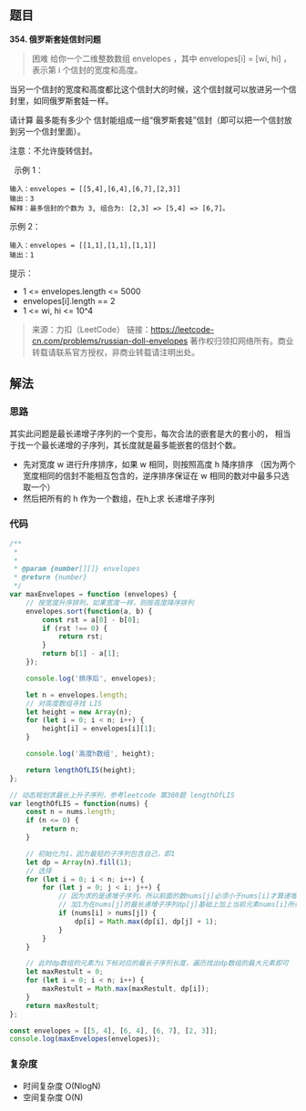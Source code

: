 ## 题目
**354. 俄罗斯套娃信封问题**
>困难
给你一个二维整数数组 envelopes ，其中 envelopes[i] = [wi, hi] ，表示第 i 个信封的宽度和高度。

当另一个信封的宽度和高度都比这个信封大的时候，这个信封就可以放进另一个信封里，如同俄罗斯套娃一样。

请计算 最多能有多少个 信封能组成一组“俄罗斯套娃”信封（即可以把一个信封放到另一个信封里面）。

注意：不允许旋转信封。

 
示例 1：
```
输入：envelopes = [[5,4],[6,4],[6,7],[2,3]]
输出：3
解释：最多信封的个数为 3, 组合为: [2,3] => [5,4] => [6,7]。
```

示例 2：
```
输入：envelopes = [[1,1],[1,1],[1,1]]
输出：1
```

提示：

* 1 <= envelopes.length <= 5000
* envelopes[i].length == 2
* 1 <= wi, hi <= 10^4


>来源：力扣（LeetCode）
链接：https://leetcode-cn.com/problems/russian-doll-envelopes
著作权归领扣网络所有。商业转载请联系官方授权，非商业转载请注明出处。
## 解法
### 思路
其实此问题是最长递增子序列的一个变形，每次合法的嵌套是大的套小的，
相当于找一个最长递增的子序列，其长度就是最多能嵌套的信封个数。


* 先对宽度 w 进行升序排序，如果 w 相同，则按照高度 h 降序排序
（因为两个宽度相同的信封不能相互包含的，逆序排序保证在 w 相同的数对中最多只选取一个）
* 然后把所有的 h 作为一个数组，在h上求 长递增子序列

### 代码
```javascript
/**
 * 
 * 
 * @param {number[][]} envelopes
 * @return {number}
 */
var maxEnvelopes = function (envelopes) {
    // 按宽度升序排列，如果宽度一样，则按高度降序排列
    envelopes.sort(function(a, b) {
        const rst = a[0] - b[0];
        if (rst !== 0) {
            return rst;
        }
        return b[1] - a[1];
    });

    console.log('排序后', envelopes);

    let n = envelopes.length;
    // 对高度数组寻找 LIS
    let height = new Array(n);
    for (let i = 0; i < n; i++) {
        height[i] = envelopes[i][1];
    }

    console.log('高度h数组', height);

    return lengthOfLIS(height);
};

// 动态规划求最长上升子序列，参考leetcode 第300题 lengthOfLIS
var lengthOfLIS = function(nums) {
    const n = nums.length;
    if (n <= 0) {
        return n; 
    }

    // 初始化为1，因为最短的子序列包含自己，即1
    let dp = Array(n).fill(1);
    // 选择
    for (let i = 0; i < n; i++) {
        for (let j = 0; j < i; j++) {
            // 因为求的是递增子序列，所以前面的数nums[j]必须小于nums[i]才算递增子序列，才可以计算最大值
            // 加1为在nums[j]的最长递增子序列dp[j]基础上加上当前元素nums[i]所得的最长递增子序列
            if (nums[i] > nums[j]) {
                dp[i] = Math.max(dp[i], dp[j] + 1);
            }
        }
    }

    // 此时dp数组的元素为i下标对应的最长子序列长度，遍历找出dp数组的最大元素即可
    let maxRestult = 0;
    for (let i = 0; i < n; i++) {
        maxRestult = Math.max(maxRestult, dp[i]);
    }
    return maxRestult;
};

const envelopes = [[5, 4], [6, 4], [6, 7], [2, 3]];
console.log(maxEnvelopes(envelopes));

```
### 复杂度
* 时间复杂度 O(NlogN)
* 空间复杂度 O(N)
